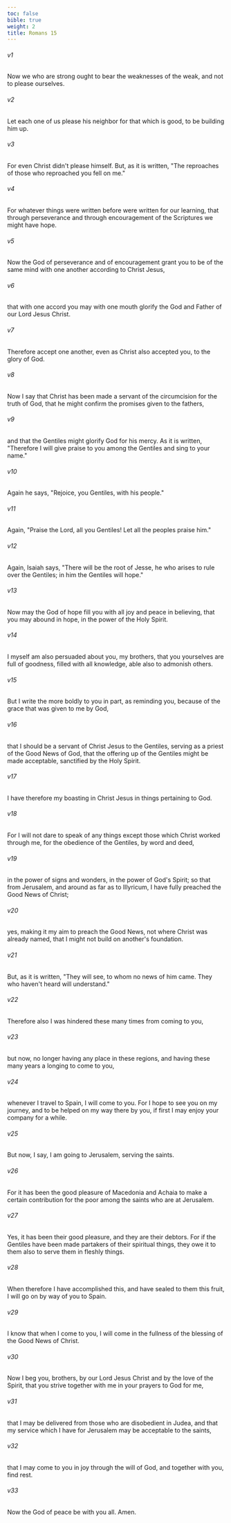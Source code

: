 ```yaml
---
toc: false
bible: true
weight: 2
title: Romans 15
---
```




###### v1 
Now we who are strong ought to bear the weaknesses of the weak, and not to please ourselves. 

###### v2 
Let each one of us please his neighbor for that which is good, to be building him up. 

###### v3 
For even Christ didn't please himself. But, as it is written, "The reproaches of those who reproached you fell on me." 

###### v4 
For whatever things were written before were written for our learning, that through perseverance and through encouragement of the Scriptures we might have hope. 

###### v5 
Now the God of perseverance and of encouragement grant you to be of the same mind with one another according to Christ Jesus, 

###### v6 
that with one accord you may with one mouth glorify the God and Father of our Lord Jesus Christ. 

###### v7 
Therefore accept one another, even as Christ also accepted you, to the glory of God. 

###### v8 
Now I say that Christ has been made a servant of the circumcision for the truth of God, that he might confirm the promises given to the fathers, 

###### v9 
and that the Gentiles might glorify God for his mercy. As it is written, "Therefore I will give praise to you among the Gentiles and sing to your name." 

###### v10 
Again he says, "Rejoice, you Gentiles, with his people." 

###### v11 
Again, "Praise the Lord, all you Gentiles! Let all the peoples praise him." 

###### v12 
Again, Isaiah says, "There will be the root of Jesse, he who arises to rule over the Gentiles; in him the Gentiles will hope." 

###### v13 
Now may the God of hope fill you with all joy and peace in believing, that you may abound in hope, in the power of the Holy Spirit. 

###### v14 
I myself am also persuaded about you, my brothers, that you yourselves are full of goodness, filled with all knowledge, able also to admonish others. 

###### v15 
But I write the more boldly to you in part, as reminding you, because of the grace that was given to me by God, 

###### v16 
that I should be a servant of Christ Jesus to the Gentiles, serving as a priest of the Good News of God, that the offering up of the Gentiles might be made acceptable, sanctified by the Holy Spirit. 

###### v17 
I have therefore my boasting in Christ Jesus in things pertaining to God. 

###### v18 
For I will not dare to speak of any things except those which Christ worked through me, for the obedience of the Gentiles, by word and deed, 

###### v19 
in the power of signs and wonders, in the power of God's Spirit; so that from Jerusalem, and around as far as to Illyricum, I have fully preached the Good News of Christ; 

###### v20 
yes, making it my aim to preach the Good News, not where Christ was already named, that I might not build on another's foundation. 

###### v21 
But, as it is written, "They will see, to whom no news of him came. They who haven't heard will understand." 

###### v22 
Therefore also I was hindered these many times from coming to you, 

###### v23 
but now, no longer having any place in these regions, and having these many years a longing to come to you, 

###### v24 
whenever I travel to Spain, I will come to you. For I hope to see you on my journey, and to be helped on my way there by you, if first I may enjoy your company for a while. 

###### v25 
But now, I say, I am going to Jerusalem, serving the saints. 

###### v26 
For it has been the good pleasure of Macedonia and Achaia to make a certain contribution for the poor among the saints who are at Jerusalem. 

###### v27 
Yes, it has been their good pleasure, and they are their debtors. For if the Gentiles have been made partakers of their spiritual things, they owe it to them also to serve them in fleshly things. 

###### v28 
When therefore I have accomplished this, and have sealed to them this fruit, I will go on by way of you to Spain. 

###### v29 
I know that when I come to you, I will come in the fullness of the blessing of the Good News of Christ. 

###### v30 
Now I beg you, brothers, by our Lord Jesus Christ and by the love of the Spirit, that you strive together with me in your prayers to God for me, 

###### v31 
that I may be delivered from those who are disobedient in Judea, and that my service which I have for Jerusalem may be acceptable to the saints, 

###### v32 
that I may come to you in joy through the will of God, and together with you, find rest. 

###### v33 
Now the God of peace be with you all. Amen.
